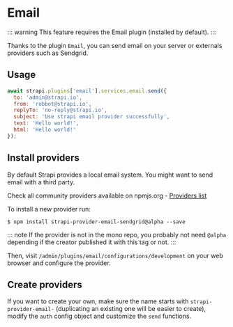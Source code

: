 # Email

::: warning
This feature requires the Email plugin (installed by default).
:::

Thanks to the plugin `Email`, you can send email on your server or externals providers such as Sendgrid.

## Usage

```js
await strapi.plugins['email'].services.email.send({
  to: 'admin@strapi.io',
  from: 'robbot@strapi.io',
  replyTo: 'no-reply@strapi.io',
  subject: 'Use strapi email provider successfully',
  text: 'Hello world!',
  html: 'Hello world!'
});
```

## Install providers

By default Strapi provides a local email system. You might want to send email with a third party.

Check all community providers available on npmjs.org - [Providers list](https://www.npmjs.com/search?q=strapi-provider-email-)

To install a new provider run:

```
$ npm install strapi-provider-email-sendgrid@alpha --save
```

::: note
If the provider is not in the mono repo, you probably not need `@alpha` depending if the creator published it with this tag or not.
:::

Then, visit `/admin/plugins/email/configurations/development` on your web browser and configure the provider.

## Create providers

If you want to create your own, make sure the name starts with `strapi-provider-email-` (duplicating an existing one will be easier to create), modify the `auth` config object and customize the `send` functions.
